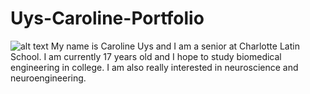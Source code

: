 # Uys-Caroline-Portfolio
![alt text](image.png)
My name is Caroline Uys and I am a senior at Charlotte Latin School. I am currently 17 years old and I hope to study biomedical engineering in college. I am also really interested in neuroscience and neuroengineering. 

